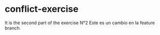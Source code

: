 # conflict-exercise

It is the second part of the exercise N°2
Este es un cambio en la feature branch.
